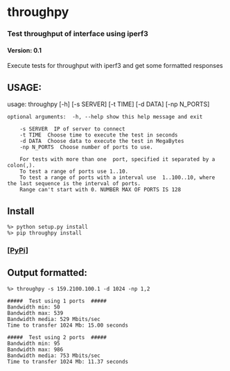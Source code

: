 # throughpy
### Test throughput of interface using iperf3
#### Version: 0.1

Execute tests for throughput with iperf3 and get some formatted responses

## USAGE:
usage: throughpy [-h] [-s SERVER] [-t TIME] [-d DATA] [-np N_PORTS]

```
optional arguments:  -h, --help show this help message and exit

	-s SERVER  IP of server to connect
	-t TIME  Choose time to execute the test in seconds
	-d DATA  Choose data to execute the test in MegaBytes
	-np N_PORTS  Choose number of ports to use.

	For tests with more than one  port, specified it separated by a colon(,).
	To test a range of ports use 1..10.
	To test a range of ports with a interval use  1..100..10, where the last sequence is the interval of ports.
	Range can't start with 0. NUMBER MAX OF PORTS IS 128
```

## Install
```
%> python setup.py install
%> pip throughpy install
```
### [\[PyPi\]](https://pypi.python.org/pypi/throughpy "throughpy on PyPi")

## Output formatted:
```
%> throughpy -s 159.2100.100.1 -d 1024 -np 1,2

#####  Test using 1 ports  #####
Bandwidth min: 50
Bandwidth max: 539
Bandwidth media: 529 Mbits/sec
Time to transfer 1024 Mb: 15.00 seconds

#####  Test using 2 ports  #####
Bandwidth min: 95
Bandwidth max: 986
Bandwidth media: 753 Mbits/sec
Time to transfer 1024 Mb: 11.37 seconds
```
